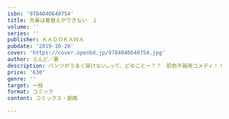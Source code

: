 ```yaml
---
isbn: '9784040640754'
title: 先輩は着替えができない　１
volume: ''
series: ''
publisher: ＫＡＤＯＫＡＷＡ
pubdate: '2019-10-26'
cover: 'https://cover.openbd.jp/9784040640754.jpg'
author: えんど／著
description: パンツがうまく穿けない…って、どゆことー？？　肌色不器用コメディ！！
price: '630'
genre: ''
target: 一般
format: コミック
content: コミックス・劇画

---
```

